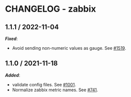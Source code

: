 # CHANGELOG - zabbix

## 1.1.1 / 2022-11-04

***Fixed***:

* Avoid sending non-numeric values as gauge. See [#1519](https://github.com/DataDog/integrations-extras/pull/1519).

## 1.1.0 / 2021-11-18

***Added***:

* validate config files. See [#1001](https://github.com/DataDog/integrations-extras/pull/1001).
* Normalize zabbix metric names. See [#741](https://github.com/DataDog/integrations-extras/pull/741).
